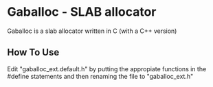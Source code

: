 # Gaballoc - SLAB allocator

Gaballoc is a slab allocator written in C (with a C++ version)

## How To Use

Edit "gaballoc_ext.default.h" by putting the appropiate functions in the #define statements and then renaming the file to "gaballoc_ext.h"
